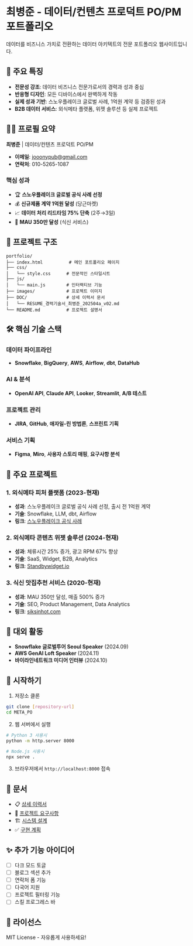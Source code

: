 # 최병준 - 데이터/컨텐츠 프로덕트 PO/PM 포트폴리오

데이터를 비즈니스 가치로 전환하는 데이터 아키텍트의 전문 포트폴리오 웹사이트입니다.

## 🚀 주요 특징

- **전문성 강조**: 데이터 비즈니스 전문가로서의 경력과 성과 중심
- **반응형 디자인**: 모든 디바이스에서 완벽하게 작동
- **실제 성과 기반**: 스노우플레이크 글로벌 사례, 1억원 계약 등 검증된 성과
- **B2B 데이터 서비스**: 외식메타 플랫폼, 위젯 솔루션 등 실제 프로젝트

## 👨‍💼 프로필 요약

**최병준** | 데이터/컨텐츠 프로덕트 PO/PM
- **이메일**: jooonypub@gmail.com
- **연락처**: 010-5265-1087

### 핵심 성과
- 🏆 **스노우플레이크 글로벌 공식 사례 선정**
- 💰 **신규제품 계약 1억원 달성** (당근마켓)
- 📈 **데이터 처리 리드타임 75% 단축** (2주→3일)
- 🎯 **MAU 350만 달성** (식신 서비스)

## 📁 프로젝트 구조

```
portfolio/
├── index.html          # 메인 포트폴리오 페이지
├── css/
│   └── style.css      # 전문적인 스타일시트
├── js/
│   └── main.js        # 인터랙티브 기능
├── images/            # 프로젝트 이미지
├── DOC/               # 상세 이력서 문서
│   └── RESUME_경력기술서_최병준_202504a_v02.md
└── README.md          # 프로젝트 설명서
```

## 🛠️ 핵심 기술 스택

### 데이터 파이프라인
- **Snowflake**, **BigQuery**, **AWS**, **Airflow**, **dbt**, **DataHub**

### AI & 분석
- **OpenAI API**, **Claude API**, **Looker**, **Streamlit**, **A/B 테스트**

### 프로젝트 관리
- **JIRA**, **GitHub**, **애자일-린 방법론**, **스프린트 기획**

### 서비스 기획
- **Figma**, **Miro**, **사용자 스토리 매핑**, **요구사항 분석**

## 🎯 주요 프로젝트

### 1. 외식메타 피처 플랫폼 (2023-현재)
- **성과**: 스노우플레이크 글로벌 공식 사례 선정, 출시 전 1억원 계약
- **기술**: Snowflake, LLM, dbt, Airflow
- **링크**: [스노우플레이크 공식 사례](https://www.snowflake.com/ko/resources/ebook/establishment-of-food-service-meta-index-platform-based-on-sikshin-and-snowflake/)

### 2. 외식메타 콘텐츠 위젯 솔루션 (2024-현재)
- **성과**: 체류시간 25% 증가, 광고 RPM 67% 향상
- **기술**: SaaS, Widget, B2B, Analytics
- **링크**: [Standbywidget.io](https://www.standbywidget.io)

### 3. 식신 맛집추천 서비스 (2020-현재)
- **성과**: MAU 350만 달성, 매출 500% 증가
- **기술**: SEO, Product Management, Data Analytics
- **링크**: [siksinhot.com](https://siksinhot.com)

## 🎤 대외 활동

- **Snowflake 글로벌투어 Seoul Speaker** (2024.09)
- **AWS GenAI Loft Speaker** (2024.11)
- **바이라인네트워크 미디어 인터뷰** (2024.10)

## 🚀 시작하기

1. 저장소 클론
```bash
git clone [repository-url]
cd META_PO
```

2. 웹 서버에서 실행
```bash
# Python 3 사용시
python -m http.server 8000

# Node.js 사용시
npx serve .
```

3. 브라우저에서 `http://localhost:8000` 접속

## 📝 문서

- 📋 [상세 이력서](DOC/RESUME_경력기술서_최병준_202504a_v02.md)
- 🎯 [프로젝트 요구사항](requirements.md)
- 🏗️ [시스템 설계](design.md)
- ✅ [구현 계획](tasks.md)

## ✨ 추가 기능 아이디어

- [ ] 다크 모드 토글
- [ ] 블로그 섹션 추가
- [ ] 연락처 폼 기능
- [ ] 다국어 지원
- [ ] 프로젝트 필터링 기능
- [ ] 스킬 프로그레스 바

## 📄 라이선스

MIT License - 자유롭게 사용하세요!